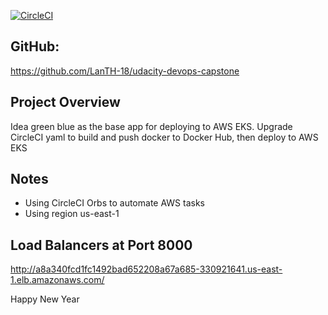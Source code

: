 [![CircleCI](https://circleci.com/gh/LanTH-18/udacity-devops-capstone.svg?style=shield)](https://circleci.com/gh/LanTH-18/udacity-devops-capstone)

## GitHub: 
https://github.com/LanTH-18/udacity-devops-capstone

## Project Overview
Idea green blue as the base app for deploying to AWS EKS. Upgrade CircleCI yaml to build and push docker to Docker Hub, then deploy to AWS EKS

## Notes
- Using CircleCI Orbs to automate AWS tasks
- Using region us-east-1

## Load Balancers at Port 8000
http://a8a340fcd1fc1492bad652208a67a685-330921641.us-east-1.elb.amazonaws.com/

Happy New Year
